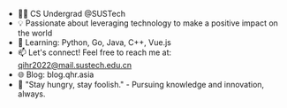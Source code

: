 - 👨‍💻 CS Undergrad @SUSTech
- 💡 Passionate about leveraging technology to make a positive impact on the world
- 🌱 Learning: Python, Go, Java, C++, Vue.js
- 📫 Let's connect! Feel free to reach me at: qihr2022@mail.sustech.edu.cn
- 🌐 Blog: blog.qhr.asia
- 🌟 "Stay hungry, stay foolish." - Pursuing knowledge and innovation, always.

